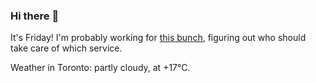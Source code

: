 ### Hi there :wave:

It's Friday! I'm probably working for [this bunch](https://github.com/kohofinancial), figuring out who should take care of which service.

Weather in Toronto: partly cloudy, at +17°C.
